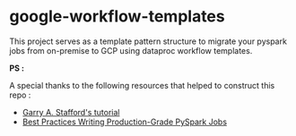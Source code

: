 # google-workflow-templates

This project serves as a template pattern structure to migrate your pyspark jobs from on-premise
to GCP using dataproc workflow templates.

**PS :**

A special thanks to the following resources that helped to construct this repo : 
* [Garry A. Stafford's tutorial](https://programmaticponderings.com/tag/dataproc/)
* [Best Practices Writing Production-Grade PySpark Jobs](https://developerzen.com/best-practices-writing-production-grade-pyspark-jobs-cb688ac4d20f)
